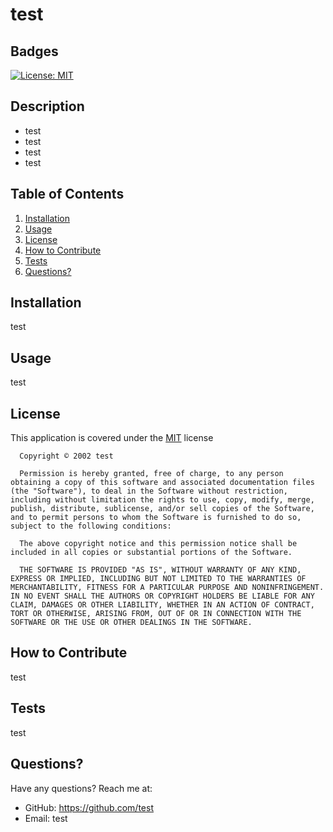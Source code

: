 # test

## Badges

[![License: MIT](https://img.shields.io/badge/License-MIT-yellow.svg)](https://opensource.org/licenses/MIT)

## Description

- test
- test
- test
- test

## Table of Contents

1. [Installation](#installation)
2. [Usage](#usage)
3. [License](#license)
4. [How to Contribute](#how-to-contribute)
5. [Tests](#tests)
6. [Questions?](#questions)

## <a id="installation"></a>Installation

test

## <a id="usage"></a>Usage

test

## <a id="license"></a>License

This application is covered under the [MIT](https://opensource.org/licenses/MIT) license

      Copyright © 2002 test

      Permission is hereby granted, free of charge, to any person obtaining a copy of this software and associated documentation files (the "Software"), to deal in the Software without restriction, including without limitation the rights to use, copy, modify, merge, publish, distribute, sublicense, and/or sell copies of the Software, and to permit persons to whom the Software is furnished to do so, subject to the following conditions:
      
      The above copyright notice and this permission notice shall be included in all copies or substantial portions of the Software.
      
      THE SOFTWARE IS PROVIDED "AS IS", WITHOUT WARRANTY OF ANY KIND, EXPRESS OR IMPLIED, INCLUDING BUT NOT LIMITED TO THE WARRANTIES OF MERCHANTABILITY, FITNESS FOR A PARTICULAR PURPOSE AND NONINFRINGEMENT. IN NO EVENT SHALL THE AUTHORS OR COPYRIGHT HOLDERS BE LIABLE FOR ANY CLAIM, DAMAGES OR OTHER LIABILITY, WHETHER IN AN ACTION OF CONTRACT, TORT OR OTHERWISE, ARISING FROM, OUT OF OR IN CONNECTION WITH THE SOFTWARE OR THE USE OR OTHER DEALINGS IN THE SOFTWARE.

## <a id="how-to-contribute"></a>How to Contribute

test

## <a id="tests"></a>Tests

test

## <a id="questions"></a>Questions?

Have any questions? Reach me at:
- GitHub: https://github.com/test
- Email: test

